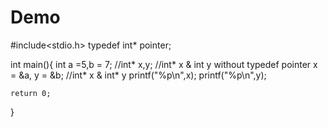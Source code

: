 # Demo
#include<stdio.h>
typedef int* pointer;

int main(){
    int a =5,b = 7;
    //int* x,y; 
    //int* x & int y without typedef
    pointer x = &a, y = &b; //int* x & int* y
    printf("%p\n",x);
    printf("%p\n",y);

    return 0;
}
